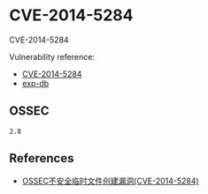 # CVE-2014-5284

CVE-2014-5284  

Vulnerability reference:
 * [CVE-2014-5284](http://www.cve.mitre.org/cgi-bin/cvename.cgi?name=CVE-2014-5284)  
 * [exp-db](https://www.exploit-db.com/exploits/35234/)  


## OSSEC  
```
2.8
```   


## References
* [OSSEC不安全临时文件创建漏洞(CVE-2014-5284)](http://www.linuxidc.com/Linux/2014-12/110401.htm)  





